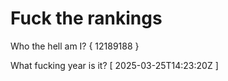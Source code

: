 # Fuck the rankings

Who the hell am I?
{ 12189188 }

What fucking year is it?
[ 2025-03-25T14:23:20Z ]
